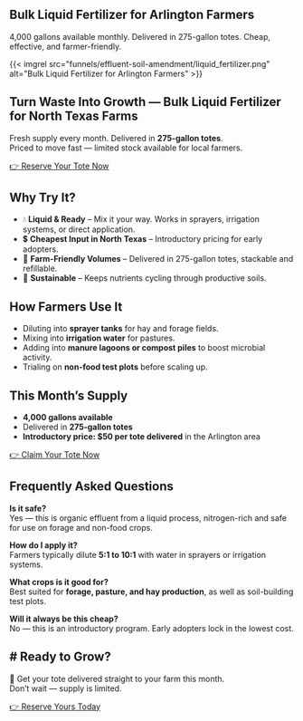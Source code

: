 ## Bulk Liquid Fertilizer for Arlington Farmers

4,000 gallons available monthly. Delivered in 275-gallon totes. Cheap, effective, and farmer-friendly.

{{< imgrel src="funnels/effluent-soil-amendment/liquid_fertilizer.png" alt="Bulk Liquid Fertilizer for Arlington Farmers" >}}

## Turn Waste Into Growth — Bulk Liquid Fertilizer for North Texas Farms

Fresh supply every month. Delivered in **275-gallon totes**.  
Priced to move fast — limited stock available for local farmers.

[👉 Reserve Your Tote Now](#)

## Why Try It?

- 💧 **Liquid & Ready** – Mix it your way. Works in sprayers, irrigation systems, or direct application.  
- 💲 **Cheapest Input in North Texas** – Introductory pricing for early adopters.  
- 🚜 **Farm-Friendly Volumes** – Delivered in 275-gallon totes, stackable and refillable.  
- 🌱 **Sustainable** – Keeps nutrients cycling through productive soils.

## How Farmers Use It

- Diluting into **sprayer tanks** for hay and forage fields.  
- Mixing into **irrigation water** for pastures.  
- Adding into **manure lagoons or compost piles** to boost microbial activity.  
- Trialing on **non-food test plots** before scaling up.

## This Month’s Supply

- **4,000 gallons available**  
- Delivered in **275-gallon totes**  
- **Introductory price: $50 per tote delivered** in the Arlington area  

[👉 Claim Your Tote Now](#)

## Frequently Asked Questions

**Is it safe?**  
Yes — this is organic effluent from a liquid process, nitrogen-rich and safe for use on forage and non-food crops.  

**How do I apply it?**  
Farmers typically dilute **5:1 to 10:1** with water in sprayers or irrigation systems.  

**What crops is it good for?**  
Best suited for **forage, pasture, and hay production**, as well as soil-building test plots.  

**Will it always be this cheap?**  
No — this is an introductory program. Early adopters lock in the lowest cost.

## # Ready to Grow?

🚜 Get your tote delivered straight to your farm this month.  
Don’t wait — supply is limited.  

[👉 Reserve Yours Today](#)